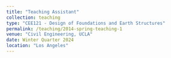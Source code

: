 ```yaml
---
title: "Teaching Assistant"
collection: teaching
type: "CEE121 - Design of Foundations and Earth Structures"
permalink: /teaching/2014-spring-teaching-1
venue: "Civil Engineering, UCLA"
date: Winter Quarter 2024
location: "Los Angeles"
---
```

